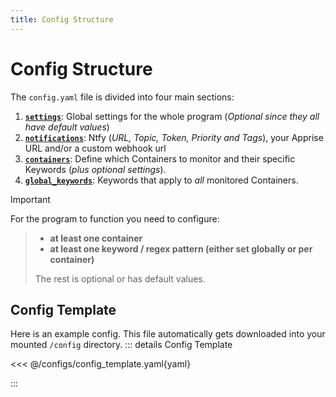 ```yaml
---
title: Config Structure
---
```


# Config Structure

The `config.yaml` file is divided into four main sections:

1. [**`settings`**](./config_sections/settings): Global settings for the whole program (_Optional since they all have default values_)
2. [**`notifications`**](./config_sections/notifications): Ntfy (_URL, Topic, Token, Priority and Tags_), your Apprise URL and/or a custom webhook url 
3. [**`containers`**](./config_sections/containers): Define which Containers to monitor and their specific Keywords (_plus optional settings_).
4. [**`global_keywords`**](./config_sections/global-keywords): Keywords that apply to _all_ monitored Containers.


> [!IMPORTANT]
For the program to function you need to configure:
>- **at least one container**
>- **at least one keyword / regex pattern (either set globally or per container)**
>
>  The rest is optional or has default values.

## Config Template

Here is an example config. This file automatically gets downloaded into your mounted `/config` directory. 
::: details Config Template

<<< @/configs/config_template.yaml{yaml}

:::

